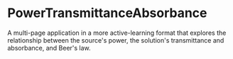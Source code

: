 # PowerTransmittanceAbsorbance
 
A multi-page application in a more active-learning format that explores the relationship between the source's power, the solution's transmittance and absorbance, and Beer's law.  


